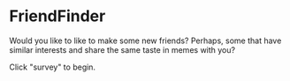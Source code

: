 # FriendFinder
Would you like to like to make some new friends? Perhaps, some that have similar interests and share the same taste in memes with you?

Click "survey" to begin.


